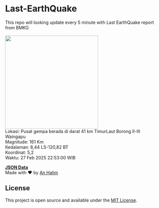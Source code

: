 # Last-EarthQuake
This repo will looking update every 5 minute with Last EarthQuake report from BMKG
<br>
<br>
<img src="undefined" width="300"/>
<br>
Lokasi: Pusat gempa berada di darat 41 km TimurLaut Borong  II-III Waingapu <br>
Magnitude: 161 Km <br>
Kedalaman: 8,44 LS-120,82 BT <br>
Koordinat: 5,2 <br>
Waktu: 27 Feb 2025 22:53:00 WIB <br>

<a href="./data/data.json">**JSON Data**</a>
<br>
Made with ❤️ by <a href="https://github.com/an-halim">An Halim</a>
## License

This project is open source and available under the [MIT License](LICENSE).
